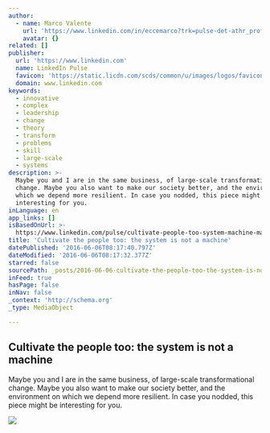 ```yaml
---
author:
  - name: Marco Valente
    url: 'https://www.linkedin.com/in/eccemarco?trk=pulse-det-athr_prof-art_hdr'
    avatar: {}
related: []
publisher:
  url: 'https://www.linkedin.com'
  name: LinkedIn Pulse
  favicon: 'https://static.licdn.com/scds/common/u/images/logos/favicons/v1/favicon.ico'
  domain: www.linkedin.com
keywords:
  - innovative
  - complex
  - leadership
  - change
  - theory
  - transform
  - problems
  - skill
  - large-scale
  - systems
description: >-
  Maybe you and I are in the same business, of large-scale transformational
  change. Maybe you also want to make our society better, and the environment on
  which we depend more resilient. In case you nodded, this piece might be
  interesting for you.
inLanguage: en
app_links: []
isBasedOnUrl: >-
  https://www.linkedin.com/pulse/cultivate-people-too-system-machine-marco-valente
title: 'Cultivate the people too: the system is not a machine'
datePublished: '2016-06-06T08:17:40.797Z'
dateModified: '2016-06-06T08:17:32.377Z'
starred: false
sourcePath: _posts/2016-06-06-cultivate-the-people-too-the-system-is-not-a-machine.md
inFeed: true
hasPage: false
inNav: false
_context: 'http://schema.org'
_type: MediaObject

---
```

<article style=""><h1>Cultivate the people too: the system is not a machine</h1><p>Maybe you and I are in the same business, of large-scale transformational change. Maybe you also want to make our society better, and the environment on which we depend more resilient. In case you nodded, this piece might be interesting for you.</p><img src="https://media.licdn.com/mpr/mpr/AAEAAQAAAAAAAAgkAAAAJDhhZThhYTRlLTFmNjQtNGJmOC1iZDdjLWY3MzQ4Mzk1YmRmOQ.jpg" /></article>